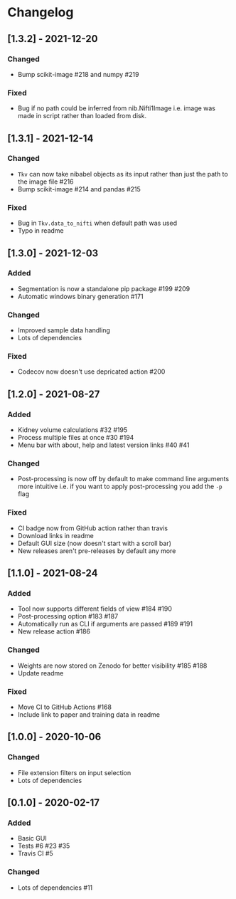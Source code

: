 # Changelog

## [1.3.2] - 2021-12-20

### Changed
* Bump scikit-image #218 and numpy #219

### Fixed
* Bug if no path could be inferred from nib.Nifti1Image i.e. image was made in script rather than loaded from disk.


## [1.3.1] - 2021-12-14

### Changed
* `Tkv` can now take nibabel objects as its input rather than just the path to the image file #216
* Bump scikit-image #214 and pandas #215

### Fixed 
* Bug in `Tkv.data_to_nifti` when default path was used
* Typo in readme


## [1.3.0] - 2021-12-03

### Added
* Segmentation is now a standalone pip package #199 #209
* Automatic windows binary generation #171

### Changed
* Improved sample data handling
* Lots of dependencies

### Fixed
* Codecov now doesn't use depricated action #200


## [1.2.0] - 2021-08-27

### Added
* Kidney volume calculations #32 #195
* Process multiple files at once #30 #194
* Menu bar with about, help and latest version links #40 #41

### Changed
* Post-processing is now off by default to make command line arguments more intuitive i.e. if you want to apply post-processing you add the `-p` flag

### Fixed
* CI badge now from GitHub action rather than travis
* Download links in readme
* Default GUI size (now doesn't start with a scroll bar)
* New releases aren't pre-releases by default any more


## [1.1.0] - 2021-08-24

### Added
* Tool now supports different fields of view #184 #190
* Post-processing option #183 #187
* Automatically run as CLI if arguments are passed #189 #191
* New release action #186

### Changed
* Weights are now stored on Zenodo for better visibility #185 #188
* Update readme

### Fixed
* Move CI to GitHub Actions #168
* Include link to paper and training data in readme


## [1.0.0] - 2020-10-06

### Changed
* File extension filters on input selection
* Lots of dependencies


## [0.1.0] - 2020-02-17

### Added
* Basic GUI
* Tests #6 #23 #35
* Travis CI #5

### Changed
* Lots of dependencies #11
